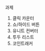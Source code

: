 <script src="https://unpkg.com/react@17.0.2/umd/react.production.min.js"></script>
<script src="https://unpkg.com/react-dom@17.0.2/umd/react-dom.production.min.js"></script>
<script src="https://unpkg.com/prop-types@15.7.2/prop-types.js"></script>
<script src="https://unpkg.com/@babel/standalone/babel.min.js"></script>
<script type="text/babel"></script>

과제

1. 클릭 카운터
2. 쇼/하이드 버튼
3. 유니트 컨버터
4. 투두 리스트
5. 코인트래커
